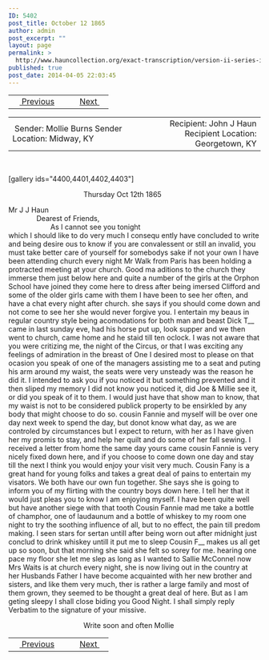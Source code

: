 ```yaml
---
ID: 5402
post_title: October 12 1865
author: admin
post_excerpt: ""
layout: page
permalink: >
  http://www.hauncollection.org/exact-transcription/version-ii-series-iii/october-12-1865/
published: true
post_date: 2014-04-05 22:03:45
---
```

<table style="width: 100%;" align="center">
<tbody>
<tr>
<td width="50%"> <a href="http://www.hauncollection.org/version-2/version-ii-series-iii/may-19-1865/"><img src="https://lh3.googleusercontent.com/-EFJpxxNiPNw/VqgtWBCZrMI/AAAAAAAAAFU/WfY4lPFWWkg/s800-Ic42/Soeb-Plain-Arrows-8-10px.png" alt="" width="10" height="10" /> Previous</a></td>
<td style="text-align: right;"><a href="http://www.hauncollection.org/version-2/version-ii-series-iii/october-26-1865/">Next <img src="https://lh3.googleusercontent.com/-67k0cYlpXHw/VqgtWKz1MXI/AAAAAAAAAFU/k9PW_Piyurk/s800-Ic42/Soeb-Plain-Arrows-5-10px.png" alt="" width="10" height="10" /></a></td>
</tr>
</tbody>
</table>
<table style="width: 100%;" align="center">
<tbody>
<tr>
<td width="50%"> Sender: Mollie Burns
Sender Location: Midway, KY</td>
<td style="text-align: right;"> Recipient: John J Haun
Recipient Location: Georgetown, KY</td>
</tr>
</tbody>
</table>
&nbsp;

[gallery ids="4400,4401,4402,4403"]
<p style="padding-left: 150px;">Thursday Oct 12th 1865</p>
Mr J J Haun
<div style="text-indent: 4em;">Dearest of Friends,</div>
<div style="text-indent: 6em;">As I cannot see you tonight</div>
which I should like to do very much I consequ
ently have concluded to write and being desire
ous to know if you are convalessent or still
an invalid, you must take better care of
yourself for somebodys sake if not your own
I have been attending church every night
Mr Walk from Paris has been holding a
protracted meeting at your church. Good ma
aditions to the church they immerse them
just below here and quite a number of
the girls at the Orphon School have joined
they come here to dress after being imersed Clifford
and some of the older girls came with them
I have been to see her often, and have a
chat every night after church. she says if
you should come down and not come to
see her she would never forgive you. I entertain
my beaus in regular country style being
acomodations for both man and beast
Dick T__ came in last sunday eve, had his
horse put up, look supper and we then went
to church, came home and he staid till
ten oclock. I was not aware that you
were critizing me, the night of the Circus,
or that I was exciting any feelings
of admiration in the breast of One I
desired most to please on that ocasion
you speak of one of the managers assisting me
to a seat and puting his arm around
my waist, the seats were very unsteady was
the reason he did it. I intended to ask
you if you noticed it but something
prevented and it then sliped my memory
I did not know you noticed it, did
Joe &amp; Millie see it, or did you speak of it
to them. I would just have that show man
to know, that my waist is not to be considered
publick property to be ensirkled by any
body that might choose to do so. cousin
Fannie and myself will be over one day next week to
spend the day, but donot know what
day, as we are controled by circumstances
but I expect to return, with her as I
have given her my promis to stay, and
help her quilt and do some of her
fall sewing. I received a letter from
home the same day yours came cousin
Fannie is very nicely fixed down here, and
if you choose to come down one day and
stay till the next I think you would
enjoy your visit very much. Cousin Fany
is a great hand for young folks and
takes a great deal of pains to entertain
my visators. We both have our own fun
together. She says she is going to inform
you of my flirting with the country
boys down here. I tell her that it
would just pleas you to know I am enjoying
myself. I have been quite well but have
another siege with that tooth Cousin Fannie
mad me take a bottle of champhor, one
of laudaunum and a bottle of whiskey to
my room one night to try the soothing influence
of all, but to no effect, the pain till predom
making. I seen stars for sertan untill after
being worn out after midnight just conclud
to drink whiskey untill it put me to sleep
Cousin F__ makes us all get up so soon, but
that morning she said she felt so sorey for
me. hearing one pace my floor she let me slep
as long as I wanted to Sallie McConnel now
Mrs Waits is at church every night, she is now
living out in the country at her Husbands
Father I have become acquainted with her
new brother and sisters, and like them very
much, ther is rather a large family and most of
them grown, they seemed to be thought a great deal
of here. But as I am geting sleepy I shall close
biding you Good Night. I shall simply
reply Verbatim to the signature of your
missive.
<p style="padding-left: 150px;">Write soon and often Mollie</p>

<table style="width: 100%;" align="center">
<tbody>
<tr>
<td width="50%"> <a href="http://www.hauncollection.org/version-2/version-ii-series-iii/may-19-1865/"><img src="https://lh3.googleusercontent.com/-EFJpxxNiPNw/VqgtWBCZrMI/AAAAAAAAAFU/WfY4lPFWWkg/s800-Ic42/Soeb-Plain-Arrows-8-10px.png" alt="" width="10" height="10" /> Previous</a></td>
<td style="text-align: right;"><a href="http://www.hauncollection.org/version-2/version-ii-series-iii/october-26-1865/">Next <img src="https://lh3.googleusercontent.com/-67k0cYlpXHw/VqgtWKz1MXI/AAAAAAAAAFU/k9PW_Piyurk/s800-Ic42/Soeb-Plain-Arrows-5-10px.png" alt="" width="10" height="10" /></a></td>
</tr>
</tbody>
</table>